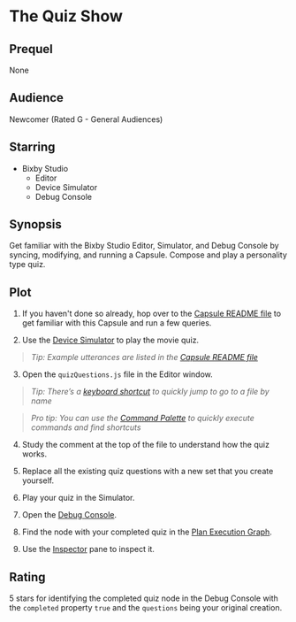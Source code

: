 # The Quiz Show

## Prequel
None

## Audience
Newcomer (Rated G - General Audiences)

## Starring
- Bixby Studio
  - Editor
  - Device Simulator
  - Debug Console

## Synopsis
Get familiar with the Bixby Studio Editor, Simulator, and Debug Console by
syncing, modifying, and running a Capsule. Compose and play a personality type
quiz.

## Plot

1. If you haven't done so already, hop over to the [Capsule README
file](../../../README.md) to get familiar with this Capsule and run a few
queries.

2. Use the [Device
Simulator](https://bixbydevelopers.com/dev/docs/dev-guide/developers/ide.simulator)
to play the movie quiz.

  > *Tip: Example utterances are listed in the [Capsule README
file](../../../README.md)*

3. Open the `quizQuestions.js` file in the Editor window.

  > *Tip: There’s a [keyboard
shortcut](https://bixbydevelopers.com/dev/docs/dev-guide/developers/ide.cheatsheet#view)
to quickly jump to go to a file by name*

  > *Pro tip: You can use the [Command
Palette](https://bixbydevelopers.com/dev/docs/dev-guide/developers/ide.basics#keyboard-shortcuts)
to quickly execute commands and find shortcuts*

4. Study the comment at the top of the file to understand how the quiz works.

5. Replace all the existing quiz questions with a new set that you create yourself.

6. Play your quiz in the Simulator.

7. Open the [Debug
Console](https://bixbydevelopers.com/dev/docs/dev-guide/developers/testing.debugging).

8. Find the node with your completed quiz in the [Plan Execution
Graph](https://bixbydevelopers.com/dev/docs/dev-guide/developers/testing.debugging#the-execution-graph).

9. Use the
[Inspector](https://bixbydevelopers.com/dev/docs/dev-guide/developers/testing.debugging#the-inspector)
pane to inspect it.

## Rating
5 stars for identifying the completed quiz node in the Debug Console with the
`completed` property `true` and the `questions` being your original creation.
